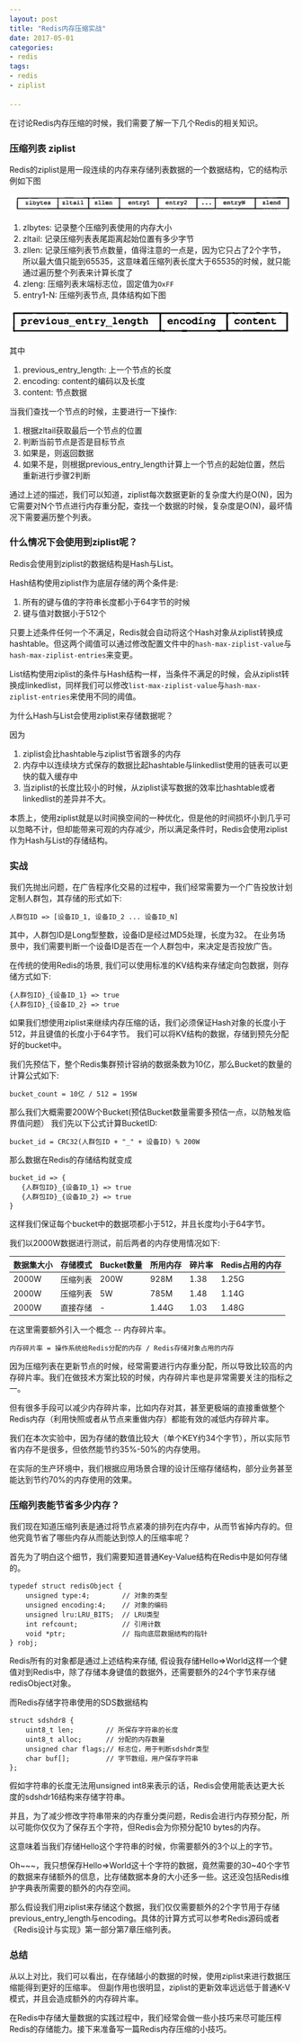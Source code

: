 ```yaml
---
layout: post
title: "Redis内存压缩实战"
date: 2017-05-01
categories:
- redis
tags:
- redis
- ziplist

---
```


在讨论Redis内存压缩的时候，我们需要了解一下几个Redis的相关知识。

<!-- more -->

### 压缩列表 ziplist

Redis的ziplist是用一段连续的内存来存储列表数据的一个数据结构，它的结构示例如下图

![压缩列表组成示例--截图来自《Redis设计与实现》](/images/zip_list_structs.jpg)

1. zlbytes: 记录整个压缩列表使用的内存大小
2. zltail: 记录压缩列表表尾距离起始位置有多少字节
3. zllen: 记录压缩列表节点数量，值得注意的一点是，因为它只占了2个字节，所以最大值只能到65535，这意味着压缩列表长度大于65535的时候，就只能通过遍历整个列表来计算长度了
4. zleng: 压缩列表末端标志位，固定值为`OxFF`
5. entry1-N: 压缩列表节点, 具体结构如下图

![压缩列表节点组成示例--截图来自《Redis设计与实现》](/images/zip_list_node.jpg)

其中

1. previous_entry_length: 上一个节点的长度
2. encoding: content的编码以及长度
3. content: 节点数据

当我们查找一个节点的时候，主要进行一下操作:

1. 根据zltail获取最后一个节点的位置
2. 判断当前节点是否是目标节点
3. 如果是，则返回数据
4. 如果不是，则根据previous_entry_length计算上一个节点的起始位置，然后重新进行步骤2判断

通过上述的描述，我们可以知道，ziplist每次数据更新的复杂度大约是O(N)，因为它需要对N个节点进行内存重分配，查找一个数据的时候，复杂度是O(N)，最坏情况下需要遍历整个列表。

### 什么情况下会使用到ziplist呢？

Redis会使用到ziplist的数据结构是Hash与List。

Hash结构使用ziplist作为底层存储的两个条件是:

1. 所有的键与值的字符串长度都小于64字节的时候
2. 键与值对数据小于512个

只要上述条件任何一个不满足，Redis就会自动将这个Hash对象从ziplist转换成hashtable。但这两个阈值可以通过修改配置文件中的`hash-max-ziplist-value`与`hash-max-ziplist-entries`来变更。

List结构使用ziplist的条件与Hash结构一样，当条件不满足的时候，会从ziplist转换成linkedlist，同样我们可以修改`list-max-ziplist-value`与`hash-max-ziplist-entries`来使用不同的阈值。

为什么Hash与List会使用ziplist来存储数据呢？

因为

1. ziplist会比hashtable与ziplist节省跟多的内存
2. 内存中以连续块方式保存的数据比起hashtable与linkedlist使用的链表可以更快的载入缓存中
3. 当ziplist的长度比较小的时候，从ziplist读写数据的效率比hashtable或者linkedlist的差异并不大。

本质上，使用ziplist就是以时间换空间的一种优化，但是他的时间损坏小到几乎可以忽略不计，但却能带来可观的内存减少，所以满足条件时，Redis会使用ziplist作为Hash与List的存储结构。

 


### 实战

我们先抛出问题，在广告程序化交易的过程中，我们经常需要为一个广告投放计划定制人群包，其存储的形式如下:

```
人群包ID => [设备ID_1, 设备ID_2 ... 设备ID_N]
```

其中，人群包ID是Long型整数，设备ID是经过MD5处理，长度为32。
在业务场景中，我们需要判断一个设备ID是否在一个人群包中，来决定是否投放广告。

在传统的使用Redis的场景, 我们可以使用标准的KV结构来存储定向包数据，则存储方式如下:

```
{人群包ID}_{设备ID_1} => true
{人群包ID}_{设备ID_2} => true
```


如果我们想使用ziplist来继续内存压缩的话，我们必须保证Hash对象的长度小于512，并且键值的长度小于64字节。 我们可以将KV结构的数据，存储到预先分配好的bucket中。

我们先预估下，整个Redis集群预计容纳的数据条数为10亿，那么Bucket的数量的计算公式如下:

```
bucket_count = 10亿 / 512 = 195W 
```

那么我们大概需要200W个Bucket(预估Bucket数量需要多预估一点，以防触发临界值问题）
我们先以下公式计算BucketID:

```
bucket_id = CRC32(人群包ID + "_" + 设备ID) % 200W
```

那么数据在Redis的存储结构就变成

```
bucket_id => {
   {人群包ID}_{设备ID_1} => true
   {人群包ID}_{设备ID_2} => true
}
```

这样我们保证每个bucket中的数据项都小于512，并且长度均小于64字节。

我们以2000W数据进行测试，前后两者的内存使用情况如下:

|数据集大小|存储模式|Bucket数量|所用内存|碎片率|Redis占用的内存|
|----|----|----|----|----|----|
|2000W|压缩列表|200W|928M|1.38|1.25G|
|2000W|压缩列表|5W|785M|1.48|1.14G|
|2000W|直接存储|-|1.44G|1.03|1.48G|

在这里需要额外引入一个概念 -- 内存碎片率。

```
内存碎片率 = 操作系统给Redis分配的内存 / Redis存储对象占用的内存
```
 
因为压缩列表在更新节点的时候，经常需要进行内存重分配，所以导致比较高的内存碎片率。我们在做技术方案比较的时候，内存碎片率也是非常需要关注的指标之一。 

但有很多手段可以减少内存碎片率，比如内存对其，甚至更极端的直接重做整个Redis内存（利用快照或者从节点来重做内存）都能有效的减低内存碎片率。

我们在本次实验中，因为存储的数值比较大（单个KEY约34个字节），所以实际节省内存不是很多，但依然能节约35%-50%的内存使用。

在实际的生产环境中，我们根据应用场景合理的设计压缩存储结构，部分业务甚至能达到节约70%的内存使用的效果。


### 压缩列表能节省多少内存？

我们现在知道压缩列表是通过将节点紧凑的排列在内存中，从而节省掉内存的。但他究竟节省了哪些内存从而能达到惊人的压缩率呢？

首先为了明白这个细节，我们需要知道普通Key-Value结构在Redis中是如何存储的。

```
typedef struct redisObject {
    unsigned type:4;        // 对象的类型
    unsigned encoding:4;    // 对象的编码
    unsigned lru:LRU_BITS;  // LRU类型
    int refcount;           // 引用计数
    void *ptr;              // 指向底层数据结构的指针
} robj;
```
Redis所有的对象都是通过上述结构来存储, 假设我存储Hello=>World这样一个健值对到Redis中，除了存储本身键值的数据外，还需要额外的24个字节来存储redisObject对象。

而Redis存储字符串使用的SDS数据结构

```
struct sdshdr8 {
    uint8_t len;        // 所保存字符串的长度
    uint8_t alloc;      // 分配的内存数量
    unsigned char flags;// 标志位，用于判断sdshdr类型    
    char buf[];         // 字节数组，用户保存字符串
};
```

假如字符串的长度无法用unsigned int8来表示的话，Redis会使用能表达更大长度的sdshdr16结构来存储字符串。

并且，为了减少修改字符串带来的内存重分类问题，Redis会进行内存预分配，所以可能你仅仅为了保存五个字符，但Redis会为你预分配10 bytes的内存。

这意味着当我们存储Hello这个字符串的时候，你需要额外的3个以上的字节。

Oh~~~，我只想保存Hello=>World这十个字符的数据，竟然需要的30~40个字节的数据来存储额外的信息，比存储数据本身的大小还多一些。这还没包括Redis维护字典表所需要的额外的内存空间。

那么假设我们用ziplist来存储这个数据，我们仅仅需要额外的2个字节用于存储previous_entry_length与encoding。具体的计算方式可以参考Redis源码或者《Redis设计与实现》第一部分第7章压缩列表。

### 总结

从以上对比，我们可以看出，在存储越小的数据的时候，使用ziplist来进行数据压缩能得到更好的压缩率。
但副作用也很明显，ziplist的更新效率远远低于普通K-V模式，并且会造成额外的内存碎片率。

在Redis中存储大量数据的实践过程中，我们经常会做一些小技巧来尽可能压榨Redis的存储能力。接下来准备写一篇Redis内存压缩的小技巧。








